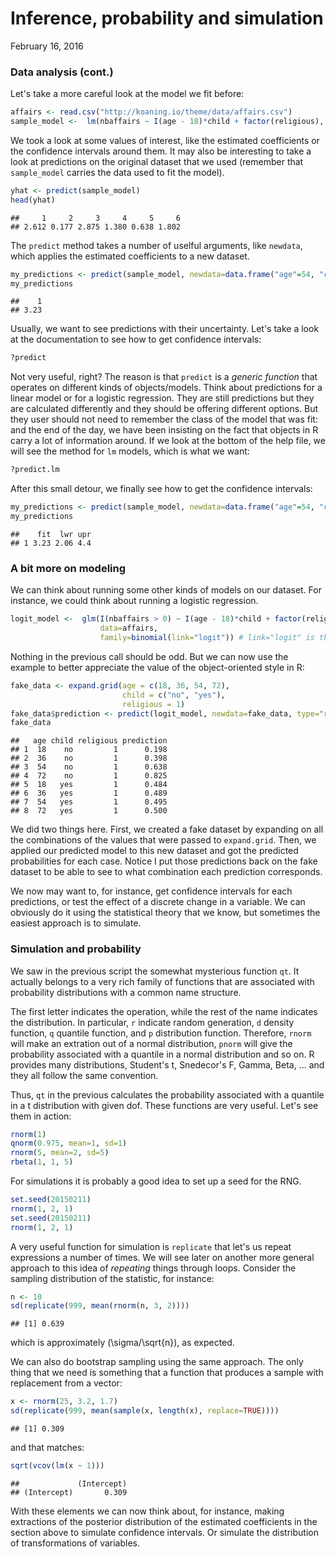 Inference, probability and simulation
================
February 16, 2016

### Data analysis (cont.)

Let's take a more careful look at the model we fit before:

``` r
affairs <- read.csv("http://koaning.io/theme/data/affairs.csv")
sample_model <-  lm(nbaffairs ~ I(age - 18)*child + factor(religious), data=affairs)
```

We took a look at some values of interest, like the estimated coefficients or the confidence intervals around them. It may also be interesting to take a look at predictions on the original dataset that we used (remember that `sample_model` carries the data used to fit the model).

``` r
yhat <- predict(sample_model)
head(yhat)
```

    ##     1     2     3     4     5     6 
    ## 2.612 0.177 2.875 1.380 0.638 1.802

The `predict` method takes a number of uselful arguments, like `newdata`, which applies the estimated coefficients to a new dataset.

``` r
my_predictions <- predict(sample_model, newdata=data.frame("age"=54, "child"="yes", religious=1))
my_predictions
```

    ##    1 
    ## 3.23

Usually, we want to see predictions with their uncertainty. Let's take a look at the documentation to see how to get confidence intervals:

``` r
?predict
```

Not very useful, right? The reason is that `predict` is a *generic function* that operates on different kinds of objects/models. Think about predictions for a linear model or for a logistic regression. They are still predictions but they are calculated differently and they should be offering different options. But they user should not need to remember the class of the model that was fit: and the end of the day, we have been insisting on the fact that objects in R carry a lot of information around. If we look at the bottom of the help file, we will see the method for `lm` models, which is what we want:

``` r
?predict.lm
```

After this small detour, we finally see how to get the confidence intervals:

``` r
my_predictions <- predict(sample_model, newdata=data.frame("age"=54, "child"="yes", religious=1), interval="confidence")
my_predictions
```

    ##    fit  lwr upr
    ## 1 3.23 2.06 4.4

### A bit more on modeling

We can think about running some other kinds of models on our dataset. For instance, we could think about running a logistic regression.

``` r
logit_model <-  glm(I(nbaffairs > 0) ~ I(age - 18)*child + factor(religious), 
                    data=affairs, 
                    family=binomial(link="logit")) # link="logit" is the default
```

Nothing in the previous call should be odd. But we can now use the example to better appreciate the value of the object-oriented style in R:

``` r
fake_data <- expand.grid(age = c(18, 36, 54, 72), 
                         child = c("no", "yes"), 
                         religious = 1)
fake_data$prediction <- predict(logit_model, newdata=fake_data, type="response")
fake_data
```

    ##   age child religious prediction
    ## 1  18    no         1      0.198
    ## 2  36    no         1      0.398
    ## 3  54    no         1      0.638
    ## 4  72    no         1      0.825
    ## 5  18   yes         1      0.484
    ## 6  36   yes         1      0.489
    ## 7  54   yes         1      0.495
    ## 8  72   yes         1      0.500

We did two things here. First, we created a fake dataset by expanding on all the combinations of the values that were passed to `expand.grid`. Then, we applied our predicted model to this new dataset and got the predicted probabilities for each case. Notice I put those predictions back on the fake dataset to be able to see to what combination each prediction corresponds.

We now may want to, for instance, get confidence intervals for each predictions, or test the effect of a discrete change in a variable. We can obviously do it using the statistical theory that we know, but sometimes the easiest approach is to simulate.

### Simulation and probability

We saw in the previous script the somewhat mysterious function `qt`. It actually belongs to a very rich family of functions that are associated with probability distributions with a common name structure.

The first letter indicates the operation, while the rest of the name indicates the distribution. In particular, `r` indicate random generation, `d` density function, `q` quantile function, and `p` distribution function. Therefore, `rnorm` will make an extration out of a normal distribution, `pnorm` will give the probability associated with a quantile in a normal distribution and so on. R provides many distributions, Student's t, Snedecor's F, Gamma, Beta, ... and they all follow the same convention.

Thus, `qt` in the previous calculates the probability associated with a quantile in a t distribution with given dof. These functions are very useful. Let's see them in action:

``` r
rnorm(1)
qnorm(0.975, mean=1, sd=1)
rnorm(5, mean=2, sd=5)
rbeta(1, 1, 5)
```

For simulations it is probably a good idea to set up a seed for the RNG.

``` r
set.seed(20150211)
rnorm(1, 2, 1)
set.seed(20150211)
rnorm(1, 2, 1) 
```

A very useful function for simulation is `replicate` that let's us repeat expressions a number of times. We will see later on another more general approach to this idea of *repeating* things through loops. Consider the sampling distribution of the statistic, for instance:

``` r
n <- 10
sd(replicate(999, mean(rnorm(n, 3, 2))))
```

    ## [1] 0.639

which is approximately \(\sigma/\sqrt{n}\), as expected.

We can also do bootstrap sampling using the same approach. The only thing that we need is something that a function that produces a sample with replacement from a vector:

``` r
x <- rnorm(25, 3.2, 1.7)
sd(replicate(999, mean(sample(x, length(x), replace=TRUE))))
```

    ## [1] 0.309

and that matches:

``` r
sqrt(vcov(lm(x ~ 1)))
```

    ##             (Intercept)
    ## (Intercept)       0.309

With these elements we can now think about, for instance, making extractions of the posterior distribution of the estimated coefficients in the section above to simulate confidence intervals. Or simulate the distribution of transformations of variables.
